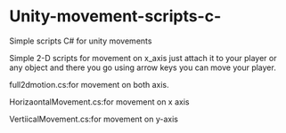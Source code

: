 # Unity-movement-scripts-c-
Simple scripts C# for unity movements 

Simple 2-D scripts for movement on x_axis just attach it to your player or any object and there you go using arrow keys you can move your player.

full2dmotion.cs:for movement on both axis.

HorizaontalMovement.cs:for movement on x axis

VertiicalMovement.cs:for movement on y-axis
